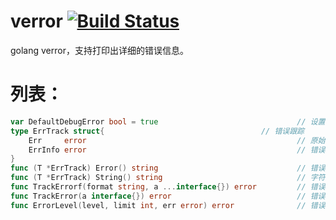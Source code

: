 # verror [![Build Status](https://travis-ci.org/456vv/verror.svg?branch=master)](https://travis-ci.org/456vv/verror)
golang verror，支持打印出详细的错误信息。

# **列表：**
```go
var DefaultDebugError bool = true						 		// 设置为 True，可以打印更多错误信息。包括调用函数的名和行号。
type ErrTrack struct{									// 错误跟踪
	Err 	error												// 原始错误
	ErrInfo error												// 错误行
}
func (T *ErrTrack) Error() string  		                        // 错误
func (T *ErrTrack) String() string                              // 字符
func TrackErrorf(format string, a ...interface{}) error			// 错误处理（带格式）
func TrackError(a interface{}) error							// 错误处理
func ErrorLevel(level, limit int, err error) error				// 错误处理(层次)
```